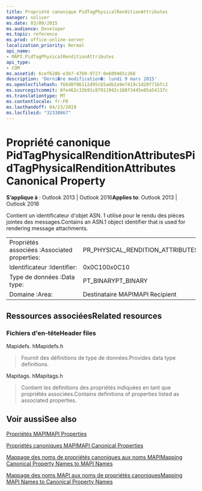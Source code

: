 ```yaml
---
title: Propriété canonique PidTagPhysicalRenditionAttributes
manager: soliver
ms.date: 03/09/2015
ms.audience: Developer
ms.topic: reference
ms.prod: office-online-server
localization_priority: Normal
api_name:
- MAPI.PidTagPhysicalRenditionAttributes
api_type:
- COM
ms.assetid: 6cef620b-e3b7-47b9-9727-8e609465c268
description: 'Derni�re modification�: lundi 9 mars 2015'
ms.openlocfilehash: f66d0f06112d95cb5adb2a9e7419c1d20f71bfc2
ms.sourcegitcommit: 8fe462c32b91c87911942c188f3445e85a54137c
ms.translationtype: MT
ms.contentlocale: fr-FR
ms.lasthandoff: 04/23/2019
ms.locfileid: "32338667"
---
```

# <a name="pidtagphysicalrenditionattributes-canonical-property"></a><span data-ttu-id="58146-103">Propriété canonique PidTagPhysicalRenditionAttributes</span><span class="sxs-lookup"><span data-stu-id="58146-103">PidTagPhysicalRenditionAttributes Canonical Property</span></span>

  
  
<span data-ttu-id="58146-104">**S’applique à** : Outlook 2013 | Outlook 2016</span><span class="sxs-lookup"><span data-stu-id="58146-104">**Applies to**: Outlook 2013 | Outlook 2016</span></span> 
  
<span data-ttu-id="58146-105">Contient un identificateur d'objet ASN. 1 utilisé pour le rendu des pièces jointes des messages.</span><span class="sxs-lookup"><span data-stu-id="58146-105">Contains an ASN.1 object identifier that is used for rendering message attachments.</span></span>
  
|||
|:-----|:-----|
|<span data-ttu-id="58146-106">Propriétés associées :</span><span class="sxs-lookup"><span data-stu-id="58146-106">Associated properties:</span></span>  <br/> |<span data-ttu-id="58146-107">PR_PHYSICAL_RENDITION_ATTRIBUTES</span><span class="sxs-lookup"><span data-stu-id="58146-107">PR_PHYSICAL_RENDITION_ATTRIBUTES</span></span>  <br/> |
|<span data-ttu-id="58146-108">Identificateur :</span><span class="sxs-lookup"><span data-stu-id="58146-108">Identifier:</span></span>  <br/> |<span data-ttu-id="58146-109">0x0C10</span><span class="sxs-lookup"><span data-stu-id="58146-109">0x0C10</span></span>  <br/> |
|<span data-ttu-id="58146-110">Type de données :</span><span class="sxs-lookup"><span data-stu-id="58146-110">Data type:</span></span>  <br/> |<span data-ttu-id="58146-111">PT_BINARY</span><span class="sxs-lookup"><span data-stu-id="58146-111">PT_BINARY</span></span>  <br/> |
|<span data-ttu-id="58146-112">Domaine :</span><span class="sxs-lookup"><span data-stu-id="58146-112">Area:</span></span>  <br/> |<span data-ttu-id="58146-113">Destinataire MAPI</span><span class="sxs-lookup"><span data-stu-id="58146-113">MAPI Recipient</span></span>  <br/> |
   
## <a name="related-resources"></a><span data-ttu-id="58146-114">Ressources associées</span><span class="sxs-lookup"><span data-stu-id="58146-114">Related resources</span></span>

### <a name="header-files"></a><span data-ttu-id="58146-115">Fichiers d'en-tête</span><span class="sxs-lookup"><span data-stu-id="58146-115">Header files</span></span>

<span data-ttu-id="58146-116">Mapidefs. h</span><span class="sxs-lookup"><span data-stu-id="58146-116">Mapidefs.h</span></span>
  
> <span data-ttu-id="58146-117">Fournit des définitions de type de données.</span><span class="sxs-lookup"><span data-stu-id="58146-117">Provides data type definitions.</span></span>
    
<span data-ttu-id="58146-118">Mapitags. h</span><span class="sxs-lookup"><span data-stu-id="58146-118">Mapitags.h</span></span>
  
> <span data-ttu-id="58146-119">Contient les définitions des propriétés indiquées en tant que propriétés associées.</span><span class="sxs-lookup"><span data-stu-id="58146-119">Contains definitions of properties listed as associated properties.</span></span>
    
## <a name="see-also"></a><span data-ttu-id="58146-120">Voir aussi</span><span class="sxs-lookup"><span data-stu-id="58146-120">See also</span></span>



[<span data-ttu-id="58146-121">Propriétés MAPI</span><span class="sxs-lookup"><span data-stu-id="58146-121">MAPI Properties</span></span>](mapi-properties.md)
  
[<span data-ttu-id="58146-122">Propriétés canoniques MAPI</span><span class="sxs-lookup"><span data-stu-id="58146-122">MAPI Canonical Properties</span></span>](mapi-canonical-properties.md)
  
[<span data-ttu-id="58146-123">Mappage des noms de propriétés canoniques aux noms MAPI</span><span class="sxs-lookup"><span data-stu-id="58146-123">Mapping Canonical Property Names to MAPI Names</span></span>](mapping-canonical-property-names-to-mapi-names.md)
  
[<span data-ttu-id="58146-124">Mappage des noms MAPI aux noms de propriétés canoniques</span><span class="sxs-lookup"><span data-stu-id="58146-124">Mapping MAPI Names to Canonical Property Names</span></span>](mapping-mapi-names-to-canonical-property-names.md)

